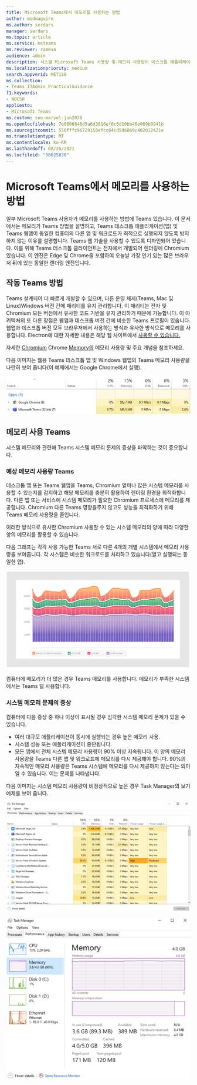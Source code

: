 ```yaml
---
title: Microsoft Teams에서 메모리를 사용하는 방법
author: msdmaguire
ms.author: serdars
manager: serdars
ms.topic: article
ms.service: msteams
ms.reviewer: ramesa
audience: admin
description: 시스템 Microsoft Teams 사용량 및 메모리 사용량이 데스크톱 애플리케이션과 웹 애플리케이션 간에 동일한 이유에 대해 자세히 알아보습니다.
ms.localizationpriority: medium
search.appverid: MET150
ms.collection:
- Teams_ITAdmin_PracticalGuidance
f1.keywords:
- NOCSH
appliesto:
- Microsoft Teams
ms.custom: seo-marvel-jun2020
ms.openlocfilehash: 7e0606848d5a6d3816ef0c6d16bb46e069b0941b
ms.sourcegitcommit: 556fffc96729150efcc04cd5d6069c402012421e
ms.translationtype: MT
ms.contentlocale: ko-KR
ms.lasthandoff: 08/26/2021
ms.locfileid: "58625830"
---
```

# <a name="how-microsoft-teams-uses-memory"></a>Microsoft Teams에서 메모리를 사용하는 방법

일부 Microsoft Teams 사용자가 메모리를 사용하는 방법에 Teams 있습니다. 이 문서에서는 메모리가 Teams 방법을 설명하고, Teams 데스크톱 애플리케이션(앱) 및 Teams 웹앱이 동일한 컴퓨터의 다른 앱 및 워크로드가 최적으로 실행되지 않도록 방지하지 않는 이유를 설명합니다. Teams 웹 기술을 사용할 수 있도록 디자인되어 있습니다. 이를 위해 Teams 데스크톱 클라이언트는 전자에서 개발되어 렌더링에 Chromium 있습니다. 이 엔진은 Edge 및 Chrome을 포함하여 오늘날 가장 인기 있는 많은 브라우저 뒤에 있는 동일한 렌더링 엔진입니다.

## <a name="how-teams-works"></a>작동 Teams 방법

Teams 설계되어 더 빠르게 개발할 수 있으며, 다른 운영 체제(Teams, Mac 및 Linux)Windows 버전 간에 패리티를 유지 관리합니다. 이 패리티는 전자 및 Chromium 모든 버전에서 유사한 코드 기반을 유지 관리하기 때문에 가능합니다. 이 아키텍처의 또 다른 장점은 웹앱과 데스크톱 버전 간에 비슷한 Teams 프로필이 있습니다. 웹앱과 데스크톱 버전 모두 브라우저에서 사용하는 방식과 유사한 방식으로 메모리를 사용합니다. Electron에 대한 자세한 내용은 해당 웹 사이트에서 [사용할 수 있습니다.](https://electronjs.org/)

자세한 [Chromium](https://www.chromium.org/developers/memory-usage-backgrounder) Chrome [Memory의](https://chromium.googlesource.com/chromium/src.git/+/master/docs/memory/key_concepts.md) 메모리 사용량 및 주요 개념을 참조하세요.

다음 이미지는 웹용 Teams 데스크톱 앱 및 Windows 웹앱의 Teams 메모리 사용량을 나란히 보여 줍니다(이 예제에서는 Google Chrome에서 실행).

![Teams 앱 및 웹앱에 대한 메모리 사용 현황](media/teams-memory-clientweb.png)

## <a name="memory-usage-in-teams"></a>메모리 사용 Teams

시스템 메모리와 관련해 Teams 시스템 메모리 문제의 증상을 파악하는 것이 중요합니다. 

### <a name="expected-memory-usage-by-teams"></a>예상 메모리 사용량 Teams

데스크톱 앱 또는 Teams 웹앱을 Teams, Chromium 얼마나 많은 시스템 메모리를 사용할 수 있는지를 감지하고 해당 메모리를 충분히 활용하여 렌더링 환경을 최적화합니다. 다른 앱 또는 서비스에 시스템 메모리가 필요한 Chromium 프로세스에 메모리를 제공합니다. Chromium 다른 Teams 영향을주지 않고도 성능을 최적화하기 위해 Teams 메모리 사용량을 줄입니다.

이러한 방식으로 유사한 Chromium 사용할 수 있는 시스템 메모리의 양에 따라 다양한 양의 메모리를 활용할 수 있습니다.

다음 그래프는 각각 사용 가능한 Teams 서로 다른 4개의 개별 시스템에서 메모리 사용량을 보여줍니다. 각 시스템은 비슷한 워크로드를 처리하고 있습니다(열고 실행되는 동일한 앱).

![Teams 메모리 사용 현황](media/teams-memory-usage.png)

컴퓨터에 메모리가 더 많은 경우 Teams 메모리를 사용합니다. 메모리가 부족한 시스템에서는 Teams 덜 사용합니다.

### <a name="symptoms-of-system-memory-issues"></a>시스템 메모리 문제의 증상

컴퓨터에 다음 증상 중 하나 이상이 표시될 경우 심각한 시스템 메모리 문제가 있을 수 있습니다.

- 여러 대규모 애플리케이션이 동시에 실행되는 경우 높은 메모리 사용.
- 시스템 성능 또는 애플리케이션이 중단됩니다.
- 모든 앱에서 전체 시스템 메모리 사용량이 90% 이상 지속됩니다. 이 양의 메모리 사용량을 Teams 다른 앱 및 워크로드에 메모리를 다시 제공해야 합니다. 90%의 지속적인 메모리 사용량은 Teams 시스템에 메모리를 다시 제공하지 않는다는 의미일 수 있습니다. 이는 문제를 나타냅니다.

다음 이미지는 시스템 메모리 사용량이 비정상적으로 높은 경우 Task Manager의 보기 예제를 보여 줍니다.

![Teams 메모리 사용 현황 보기](media/teams-memory-high-mem-process-list.png)

![Teams 메모리 사용량 그래프](media/teams-memory-high-mem-process-list2.png)

